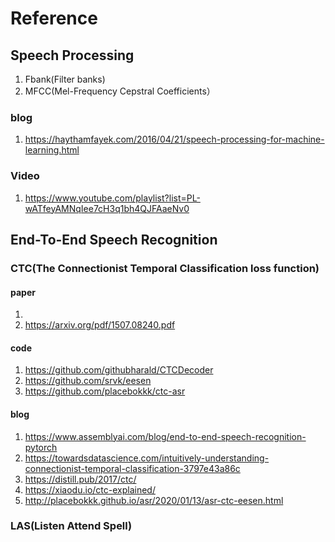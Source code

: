 
# Reference

## Speech Processing
1. Fbank(Filter banks)
2. MFCC(Mel-Frequency Cepstral Coefficients）
### blog
1. https://haythamfayek.com/2016/04/21/speech-processing-for-machine-learning.html
### Video
1. https://www.youtube.com/playlist?list=PL-wATfeyAMNqIee7cH3q1bh4QJFAaeNv0

## End-To-End Speech Recognition

### CTC(The Connectionist Temporal Classification loss function)
#### paper
1. 
2. https://arxiv.org/pdf/1507.08240.pdf
#### code
1. https://github.com/githubharald/CTCDecoder
2. https://github.com/srvk/eesen
3. https://github.com/placebokkk/ctc-asr
#### blog
1. https://www.assemblyai.com/blog/end-to-end-speech-recognition-pytorch
2. https://towardsdatascience.com/intuitively-understanding-connectionist-temporal-classification-3797e43a86c
3. https://distill.pub/2017/ctc/
4. https://xiaodu.io/ctc-explained/
5.  http://placebokkk.github.io/asr/2020/01/13/asr-ctc-eesen.html

### LAS(Listen Attend Spell)


